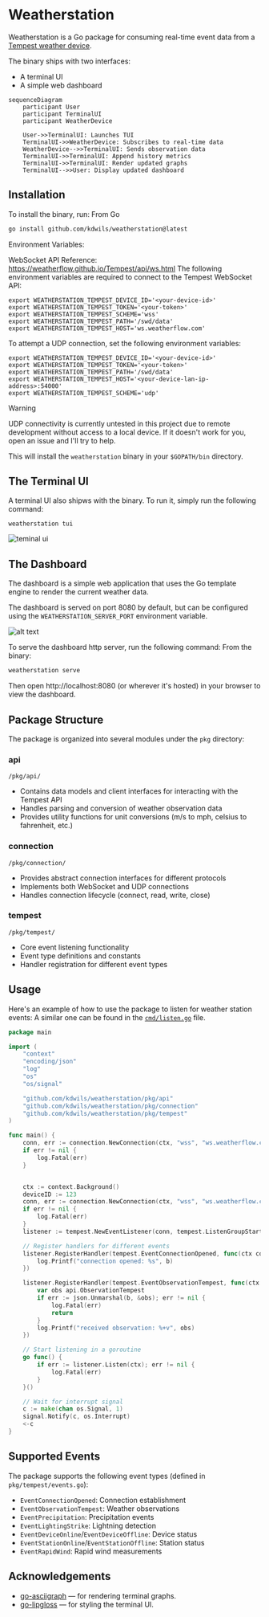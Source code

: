 # Weatherstation
 
Weatherstation is a Go package for consuming real-time event data from a [Tempest weather device](https://apidocs.tempestwx.com/reference/quick-start).

The binary ships with two interfaces:
* A terminal UI
* A simple web dashboard

```mermaid
sequenceDiagram
    participant User
    participant TerminalUI
    participant WeatherDevice

    User->>TerminalUI: Launches TUI
    TerminalUI->>WeatherDevice: Subscribes to real-time data
    WeatherDevice-->>TerminalUI: Sends observation data
    TerminalUI->>TerminalUI: Append history metrics
    TerminalUI->>TerminalUI: Render updated graphs
    TerminalUI-->>User: Display updated dashboard
```

## Installation

To install the binary, run:
From Go
```bash
go install github.com/kdwils/weatherstation@latest
```

Environment Variables:

WebSocket API Reference: https://weatherflow.github.io/Tempest/api/ws.html
The following environment variables are required to connect to the Tempest WebSocket API:
```shell
export WEATHERSTATION_TEMPEST_DEVICE_ID='<your-device-id>'
export WEATHERSTATION_TEMPEST_TOKEN='<your-token>'
export WEATHERSTATION_TEMPEST_SCHEME='wss'
export WEATHERSTATION_TEMPEST_PATH='/swd/data'
export WEATHERSTATION_TEMPEST_HOST='ws.weatherflow.com'
```

To attempt a UDP connection, set the following environment variables:
```shell
export WEATHERSTATION_TEMPEST_DEVICE_ID='<your-device-id>'
export WEATHERSTATION_TEMPEST_TOKEN='<your-token>'
export WEATHERSTATION_TEMPEST_PATH='/swd/data'
export WEATHERSTATION_TEMPEST_HOST='<your-device-lan-ip-address>:54000'
export WEATHERSTATION_TEMPEST_SCHEME='udp'
```

> [!WARNING]
> UDP connectivity is currently untested in this project due to remote development without access to a local device. If it doesn't work for you, open an issue and I'll try to help.

This will install the `weatherstation` binary in your `$GOPATH/bin` directory.

## The Terminal UI

A terminal UI also shipws with the binary. To run it, simply run the following command:
```shell
weatherstation tui
```
![teminal ui](images/tui.png)

## The Dashboard

The dashboard is a simple web application that uses the Go template engine to render the current weather data.

The dashboard is served on port 8080 by default, but can be configured using the `WEATHERSTATION_SERVER_PORT` environment variable.

![alt text](images/dashboard.png)

To serve the dashboard http server, run the following command:
From the binary:
```bash
weatherstation serve 
```

Then open http://localhost:8080 (or wherever it's hosted) in your browser to view the dashboard.

## Package Structure

The package is organized into several modules under the `pkg` directory:

### api
`/pkg/api/`
- Contains data models and client interfaces for interacting with the Tempest API
- Handles parsing and conversion of weather observation data
- Provides utility functions for unit conversions (m/s to mph, celsius to fahrenheit, etc.)

### connection
`/pkg/connection/`
- Provides abstract connection interfaces for different protocols
- Implements both WebSocket and UDP connections
- Handles connection lifecycle (connect, read, write, close)

### tempest
`/pkg/tempest/`
- Core event listening functionality
- Event type definitions and constants
- Handler registration for different event types

## Usage

Here's an example of how to use the package to listen for weather station events:
A similar one can be found in the [`cmd/listen.go`](https://github.com/kdwils/weatherstation/blob/main/cmd/listen.go) file.
```go
package main

import (
    "context"
    "encoding/json"
    "log"
    "os"
    "os/signal"

    "github.com/kdwils/weatherstation/pkg/api"
    "github.com/kdwils/weatherstation/pkg/connection"
    "github.com/kdwils/weatherstation/pkg/tempest"
)

func main() {
    conn, err := connection.NewConnection(ctx, "wss", "ws.weatherflow.com", "/swd/data", "your-token")
    if err != nil {
        log.Fatal(err)
    }


    ctx := context.Background()
    deviceID := 123
    conn, err := connection.NewConnection(ctx, "wss", "ws.weatherflow.com", "/swd/data", "your-token")
    if err != nil {
        log.Fatal(err)
    }
    listener := tempest.NewEventListener(conn, tempest.ListenGroupStart, deviceID)

    // Register handlers for different events
    listener.RegisterHandler(tempest.EventConnectionOpened, func(ctx context.Context, b []byte) {
        log.Printf("connection opened: %s", b)
    })

    listener.RegisterHandler(tempest.EventObservationTempest, func(ctx context.Context, b []byte) {
        var obs api.ObservationTempest
        if err := json.Unmarshal(b, &obs); err != nil {
            log.Fatal(err)
            return
        }
        log.Printf("received observation: %+v", obs)
    })

    // Start listening in a goroutine
    go func() {
        if err := listener.Listen(ctx); err != nil {
            log.Fatal(err)
        }
    }()

    // Wait for interrupt signal
    c := make(chan os.Signal, 1)
    signal.Notify(c, os.Interrupt)
    <-c
}
```

## Supported Events

The package supports the following event types (defined in `pkg/tempest/events.go`):

- `EventConnectionOpened`: Connection establishment
- `EventObservationTempest`: Weather observations
- `EventPrecipitation`: Precipitation events
- `EventLightingStrike`: Lightning detection
- `EventDeviceOnline`/`EventDeviceOffline`: Device status
- `EventStationOnline`/`EventStationOffline`: Station status
- `EventRapidWind`: Rapid wind measurements

## Acknowledgements
* [go-asciigraph](https://github.com/guptarohit/asciigraph) — for rendering terminal graphs.
* [go-lipgloss](https://github.com/charmbracelet/lipgloss) — for styling the terminal UI.